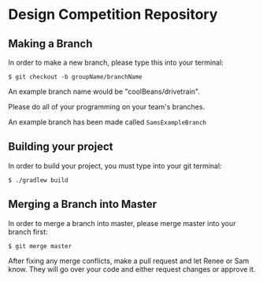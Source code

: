 # Design Competition Repository

## Making a Branch

In order to make a new branch, please type this into your terminal:

```
$ git checkout -b groupName/branchName
```

An example branch name would be "coolBeans/drivetrain".

Please do all of your programming on your team's branches.

An example branch has been made called `SamsExampleBranch`

## Building your project

In order to build your project, you must type into your git terminal:

```
$ ./gradlew build
```

## Merging a Branch into Master

In order to merge a branch into master, please merge master into your branch first:

```
$ git merge master
```

After fixing any merge conflicts, make a pull request and let Renee or Sam know. They will go over your code and either request changes or approve it. 
